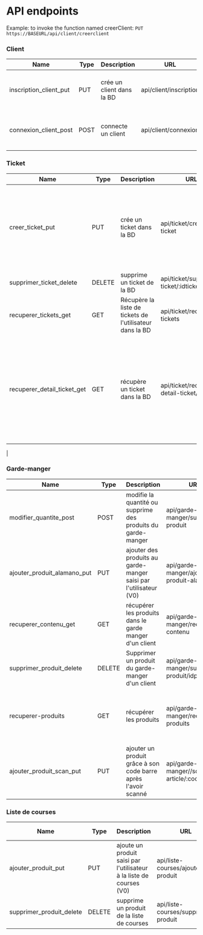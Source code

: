 
# API endpoints

Example: to invoke the function named creerClient: `PUT https://BASEURL/api/client/creerclient`

### Client
| Name              | Type | Description                            | URL             | Body		| Example response                                                                                                                      |
|-------------------|------|----------------------------------------|-----------------|--------------------|-------------------------------------------------------------------------------------------------------------------------------|
| inscription_client_put  | PUT  | crée un client dans la BD                 | api/client/inscription  | {email: '123@hexotique.com', mdp: '123' , nom: 'Jean', prenom: 'Dupont'}               | {email: '123@hexotique.com', nom: 'Jean', prenom: 'Dupont', token: 'abcde'} |
| connexion_client_post  | POST  | connecte un client  | api/client/connexion  | {email: '123@hexotique.com', mdp: '123'} | {email: '123@hexotique.com', nom: 'Jean', prenom: 'Dupont', token: 'abcde'} |

### Ticket
| Name              | Type | Description                            | URL             | Parameters         | Example response                                                                                                                      |
|-------------------|------|----------------------------------------|-----------------|--------------------|-------------------------------------------------------------------------------------------------------------------------------|
| creer_ticket_put  | PUT  | crée un ticket dans la BD                 | api/ticket/creer-ticket  | {donneesMagasin: {idCommerce: '1'}, donneesClient: {idClient: '1'}, donneesTicket: {achats: [{codeBarre: '489814', quantite: '2', prix: '3,5'}, {...}]}}             | {id: '1', date_achat: '12/04/2020', montant: '120', createdAt: '12/04/2020', updatedAt: '12/04/2020'} |
| supprimer_ticket_delete  | DELETE  | supprime un ticket de la BD                 | api/ticket/supprimer-ticket/:idticket  | null   | null |
| recuperer_tickets_get  | GET | Récupère la liste de tickets de l'utilisateur dans la BD                 | api/ticket/recuperer-tickets  | null | {"Tickets": [{idTicket: '1', montant: '10', nomGroupe: 'Auchan', date: '12/04/2020'}, {...}]} |
| recuperer_detail_ticket_get  | GET | récupère un ticket dans la BD  | api/ticket/recuperer-detail-ticket/:idticket  | null    | {groupe: {nom: 'Carrefour'}, commerce: {nom: 'Carrefour Market'}, donneesTicket: {idTicket: '1', montant: '100', date: '12/04/2020', achats: [{nomArticle: 'lait', nomCategorieProduit: 'Produits laitiers', quantite: '2', prix: '1.2'}, {...}]}} |
|

### Garde-manger
| Name              | Type | Description                            | URL             | Parameters         | Example response                                                                                                                      |
|-------------------|------|----------------------------------------|-----------------|--------------------|-------------------------------------------------------------------------------------------------------------------------------|
| modifier_quantite_post  | POST  | modifie la quantité ou supprime des produits du garde-manger | api/garde-manger/supprimer-produit  | {modifications:[{idItem : "15252", quantite : "5"} ,{...} , ...]} | {message: Success} |
| ajouter_produit_alamano_put  | PUT  | ajouter des produits au garde-manger saisi par l'utilisateur (V0) | api/garde-manger/ajouter-produit-alamano  | {Ajouts:[{"nomProduit:"Cacao", quanite:"5"},{...}, ...]} | {message: Success} |
| recuperer_contenu_get  | GET  | récupérer les produits dans le garde manger d'un client | api/garde-manger/recuperer-contenu  | null | {produits : [{nomProduit: "Litre de lait", quantite: 3, categorie: "Produits laitiers"}, {..}]} |
| supprimer_produit_delete  | DELETE  | Supprimer un produit du garde-manger d'un client | api/garde-manger/supprimer-produit/idproduit  | null | OK |
| recuperer-produits  | GET  | récupérer les produits | api/garde-manger/recuperer-produits  | null | {"Produits": [{"idProduit": "1","nom": "Pates","categorie": {"idCategorie": "1", "nomCategorie": "Feculents"}}]} |
| ajouter_produit_scan_put  | PUT  | ajouter un produit grâce à son code barre après l'avoir scanné | api/garde-manger//scan-article/:codebar  | null | {message: Success} |

### Liste de courses
| Name              | Type | Description                            | URL             | Parameters         | Example response                                                                                                                      |
|-------------------|------|----------------------------------------|-----------------|--------------------|-------------------------------------------------------------------------------------------------------------------------------|
| ajouter_produit_put  | PUT | ajoute un produit saisi par l'utilisateur à la liste de courses (V0) | api/liste-courses/ajouter-produit  | nomproduit | {message: Success} |
| supprimer_produit_delete  | DELETE | supprime un produit de la liste de courses | api/liste-courses/supprimer-produit  | idproduit | {message: Success} |
